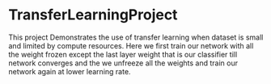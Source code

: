 # TransferLearningProject
This project Demonstrates the use of transfer learning when dataset is small and limited by compute resources.
Here we first train our network with all the weight frozen except the last layer weight that is our classifier till network converges and the we unfreeze all the weights and train our network again at lower learning rate.
